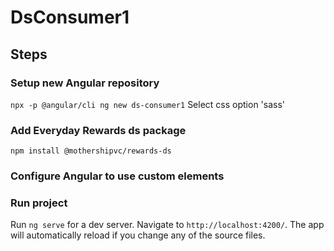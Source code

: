 # DsConsumer1

## Steps

### Setup new Angular repository
`npx -p @angular/cli ng new ds-consumer1`
Select css option 'sass'

### Add Everyday Rewards ds package
`npm install @mothershipvc/rewards-ds`

### Configure Angular to use custom elements


### Run project

Run `ng serve` for a dev server. Navigate to `http://localhost:4200/`. The app will automatically reload if you change any of the source files.
